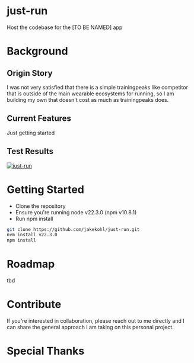 # just-run
Host the codebase for the [TO BE NAMED] app

# Background

## Origin Story
I was not very satisfied that there is a simple trainingpeaks like competitor that is outside of the main wearable ecosystems for running, so I am building my own that doesn't cost as much as trainingpeaks does.

## Current Features
Just getting started

## Test Results
[![just-run](https://img.shields.io/endpoint?url=https://cloud.cypress.io/badge/detailed/feqa7o/main&style=flat&logo=cypress)](https://cloud.cypress.io/projects/feqa7o/runs)

# Getting Started
* Clone the repository
* Ensure you're running node v22.3.0 (npm v10.8.1)
* Run npm install

```sh
git clone https://github.com/jakekohl/just-run.git
nvm install v22.3.0
npm install
``` 

# Roadmap
tbd

# Contribute
If you're interested in collaboration, please reach out to me directly and I can share the general approach I am taking on this personal project.

# Special Thanks
